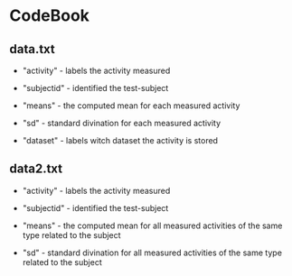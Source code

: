 # CodeBook

## data.txt

* "activity" - labels the activity measured

* "subjectid" - identified the test-subject

* "means" - the computed mean for each measured activity

* "sd" - standard divination for each measured activity

* "dataset" - labels witch dataset the activity is stored

## data2.txt

* "activity" - labels the activity measured

* "subjectid" - identified the test-subject

* "means" - the computed mean for all measured activities of the same type related to the subject

* "sd" - standard divination for all measured activities of the same type related to the subject